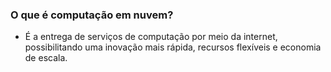 ### O que é computação em nuvem?
- É a entrega de serviços de computação por meio da internet, possibilitando uma inovação mais rápida, recursos flexíveis e economia de escala.